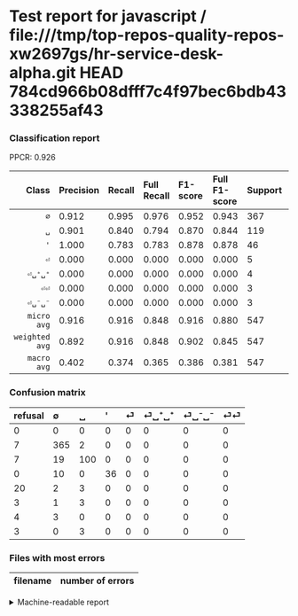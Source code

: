 # Test report for javascript / file:///tmp/top-repos-quality-repos-xw2697gs/hr-service-desk-alpha.git HEAD 784cd966b08dfff7c4f97bec6bdb43338255af43

### Classification report

PPCR: 0.926

| Class | Precision | Recall | Full Recall | F1-score | Full F1-score | Support | Full Support | PPCR |
|------:|:----------|:-------|:------------|:---------|:---------|:--------|:-------------|:-----|
| `∅` | 0.912| 0.995| 0.976| 0.952| 0.943| 367| 374| 0.981 |
| `␣` | 0.901| 0.840| 0.794| 0.870| 0.844| 119| 126| 0.944 |
| `'` | 1.000| 0.783| 0.783| 0.878| 0.878| 46| 46| 1.000 |
| `⏎` | 0.000| 0.000| 0.000| 0.000| 0.000| 5| 25| 0.200 |
| `⏎␣⁺␣⁺` | 0.000| 0.000| 0.000| 0.000| 0.000| 4| 7| 0.571 |
| `⏎⏎` | 0.000| 0.000| 0.000| 0.000| 0.000| 3| 6| 0.500 |
| `⏎␣⁻␣⁻` | 0.000| 0.000| 0.000| 0.000| 0.000| 3| 7| 0.429 |
| `micro avg` | 0.916| 0.916| 0.848| 0.916| 0.880| 547| 591| 0.926 |
| `weighted avg` | 0.892| 0.916| 0.848| 0.902| 0.845| 547| 591| 0.926 |
| `macro avg` | 0.402| 0.374| 0.365| 0.386| 0.381| 547| 591| 0.926 |

### Confusion matrix

|refusal|  ∅| ␣| '| ⏎| ⏎␣⁺␣⁺| ⏎␣⁻␣⁻| ⏎⏎| 
|:---|:---|:---|:---|:---|:---|:---|:---|
|0 |0 |0 |0 |0 |0 |0 |0 |
|7 |365 |2 |0 |0 |0 |0 |0 |
|7 |19 |100 |0 |0 |0 |0 |0 |
|0 |10 |0 |36 |0 |0 |0 |0 |
|20 |2 |3 |0 |0 |0 |0 |0 |
|3 |1 |3 |0 |0 |0 |0 |0 |
|4 |3 |0 |0 |0 |0 |0 |0 |
|3 |0 |3 |0 |0 |0 |0 |0 |

### Files with most errors

| filename | number of errors|
|:----:|:-----|

<details>
    <summary>Machine-readable report</summary>
```json
{
  "cl_report": {"\u0027": {"f1-score": 0.878048780487805, "precision": 1.0, "recall": 0.782608695652174, "support": 46}, "macro avg": {"f1-score": 0.38562487174022664, "precision": 0.40191441441441444, "recall": 0.3739278912607574, "support": 547}, "micro avg": {"f1-score": 0.9159049360146252, "precision": 0.9159049360146252, "recall": 0.9159049360146252, "support": 547}, "weighted avg": {"f1-score": 0.901580371208434, "precision": 0.8923120789894099, "recall": 0.9159049360146252, "support": 547}, "\u2205": {"f1-score": 0.9517601043024772, "precision": 0.9125, "recall": 0.9945504087193461, "support": 367}, "\u23ce": {"f1-score": 0.0, "precision": 0.0, "recall": 0.0, "support": 5}, "\u23ce\u23ce": {"f1-score": 0.0, "precision": 0.0, "recall": 0.0, "support": 3}, "\u23ce\u2423\u207a\u2423\u207a": {"f1-score": 0.0, "precision": 0.0, "recall": 0.0, "support": 4}, "\u23ce\u2423\u207b\u2423\u207b": {"f1-score": 0.0, "precision": 0.0, "recall": 0.0, "support": 3}, "\u2423": {"f1-score": 0.8695652173913043, "precision": 0.9009009009009009, "recall": 0.8403361344537815, "support": 119}},
  "cl_report_full": {"\u0027": {"f1-score": 0.878048780487805, "precision": 1.0, "recall": 0.782608695652174, "support": 46}, "macro avg": {"f1-score": 0.3807261559726073, "precision": 0.40191441441441444, "recall": 0.3645993311685675, "support": 591}, "micro avg": {"f1-score": 0.8804920913884008, "precision": 0.9159049360146252, "recall": 0.8477157360406091, "support": 591}, "weighted avg": {"f1-score": 0.845107235049653, "precision": 0.8473578908858097, "recall": 0.8477157360406091, "support": 591}, "\u2205": {"f1-score": 0.9431524547803617, "precision": 0.9125, "recall": 0.9759358288770054, "support": 374}, "\u23ce": {"f1-score": 0.0, "precision": 0.0, "recall": 0.0, "support": 25}, "\u23ce\u23ce": {"f1-score": 0.0, "precision": 0.0, "recall": 0.0, "support": 6}, "\u23ce\u2423\u207a\u2423\u207a": {"f1-score": 0.0, "precision": 0.0, "recall": 0.0, "support": 7}, "\u23ce\u2423\u207b\u2423\u207b": {"f1-score": 0.0, "precision": 0.0, "recall": 0.0, "support": 7}, "\u2423": {"f1-score": 0.8438818565400843, "precision": 0.9009009009009009, "recall": 0.7936507936507936, "support": 126}},
  "ppcr": 0.9255499153976311
}
```
</details>
